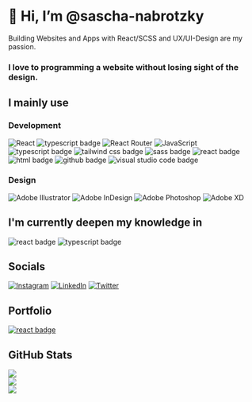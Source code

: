 # 👋 Hi, I’m @sascha-nabrotzky

Building Websites and Apps with React/SCSS and UX/UI-Design are my passion.

### I love to programming a website without losing sight of the design.

## I mainly use

### Development
![React](https://img.shields.io/badge/react-%2320232a.svg?style=for-the-badge&logo=react&logoColor=%2361DAFB) <img src="https://img.shields.io/badge/Typescript-blue?&style=for-the-badge&logo=typescript&logoColor=white" alt="typescript badge" /> ![React Router](https://img.shields.io/badge/React_Router-CA4245?style=for-the-badge&logo=react-router&logoColor=white) ![JavaScript](https://img.shields.io/badge/javascript-%23323330.svg?style=for-the-badge&logo=javascript&logoColor=%23F7DF1E) <img src="https://img.shields.io/badge/Typescript-blue?&style=for-the-badge&logo=typescript&logoColor=white" alt="typescript badge" /> <img src="https://img.shields.io/badge/tailwindcss-07B6D5?&style=for-the-badge&logo=tailwindcss&logoColor=white" alt="tailwind css badge" /> <img src="https://img.shields.io/badge/SCSS-CD6799?&style=for-the-badge&logo=sass&logoColor=white" alt="sass badge" />  <img src="https://img.shields.io/badge/CSS3-264de4?&style=for-the-badge&logo=css3&logoColor=white" alt="react badge" /> <img src="https://img.shields.io/badge/HTML5-e34c26?&style=for-the-badge&logo=html5&logoColor=white" alt="html badge" />
<img src="https://img.shields.io/badge/GitHub-211F1F?&style=for-the-badge&logo=github&logoColor=white" alt="github badge" /> <img src="https://img.shields.io/badge/Visual Studio Code-blue?&style=for-the-badge&logo=visual-studio-code&logoColor=white" alt="visual studio code badge" />

### Design
![Adobe Illustrator](https://img.shields.io/badge/Illustrator-%23FF9A00.svg?style=for-the-badge&logo=adobeillustrator&logoColor=white) ![Adobe InDesign](https://img.shields.io/badge/InDesign-49021F?style=for-the-badge&logo=adobeindesign&logoColor=white) ![Adobe Photoshop](https://img.shields.io/badge/Photoshop-%2331A8FF.svg?style=for-the-badge&logo=adobephotoshop&logoColor=white) ![Adobe XD](https://img.shields.io/badge/XD-470137?style=for-the-badge&logo=Adobe%20XD&logoColor=#FF61F6)

## I'm currently deepen my knowledge in

<img src="https://img.shields.io/badge/React-61DBFB?&style=for-the-badge&logo=react&logoColor=black" alt="react badge" /> <img src="https://img.shields.io/badge/Typescript-blue?&style=for-the-badge&logo=typescript&logoColor=white" alt="typescript badge" />

## Socials

[![Instagram](https://img.shields.io/badge/Instagram-%23E4405F.svg?logo=Instagram&logoColor=white)](https://instagram.com/sn.photo.de.sign) [![LinkedIn](https://img.shields.io/badge/LinkedIn-%230077B5.svg?logo=linkedin&logoColor=white)](https://linkedin.com/in/in/sascha-nabrotzky-b7429521a) [![Twitter](https://img.shields.io/badge/Twitter-%231DA1F2.svg?logo=Twitter&logoColor=white)](https://twitter.com/@Arrow_Function0) 

## Portfolio
[<img src="https://img.shields.io/badge/Website-blue?&style=for-the-badge&logo=website&logoColor=white" alt="react badge" />](https://sascha-nabrotzky.github.io/)

## GitHub Stats
![](https://github-readme-stats.vercel.app/api?username=sascha-nabrotzky&theme=dark&hide_border=false&include_all_commits=false&count_private=false)<br/> ![](https://github-readme-streak-stats.herokuapp.com/?user=sascha-nabrotzky&theme=dark&hide_border=false)<br/>
![](https://github-readme-stats.vercel.app/api/top-langs/?username=sascha-nabrotzky&theme=dark&hide_border=false&include_all_commits=false&count_private=false&layout=compact)
<!---
sascha-nabrotzky/sascha-nabrotzky is a ✨ special ✨ repository because its `README.md` (this file) appears on your GitHub profile.
You can click the Preview link to take a look at your changes.
--->
